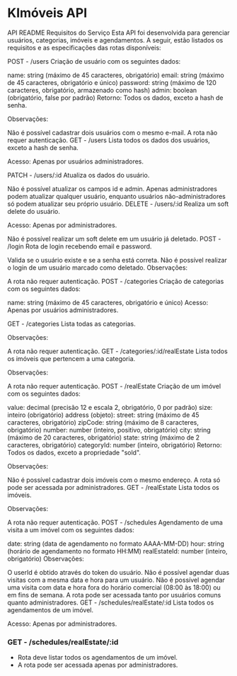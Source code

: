 # KImóveis API

API README
Requisitos do Serviço
Esta API foi desenvolvida para gerenciar usuários, categorias, imóveis e agendamentos. A seguir, estão listados os requisitos e as especificações das rotas disponíveis:

POST - /users
Criação de usuário com os seguintes dados:

name: string (máximo de 45 caracteres, obrigatório)
email: string (máximo de 45 caracteres, obrigatório e único)
password: string (máximo de 120 caracteres, obrigatório, armazenado como hash)
admin: boolean (obrigatório, false por padrão)
Retorno: Todos os dados, exceto a hash de senha.

Observações:

Não é possível cadastrar dois usuários com o mesmo e-mail.
A rota não requer autenticação.
GET - /users
Lista todos os dados dos usuários, exceto a hash de senha.

Acesso: Apenas por usuários administradores.

PATCH - /users/:id
Atualiza os dados do usuário.

Não é possível atualizar os campos id e admin.
Apenas administradores podem atualizar qualquer usuário, enquanto usuários não-administradores só podem atualizar seu próprio usuário.
DELETE - /users/:id
Realiza um soft delete do usuário.

Acesso: Apenas por administradores.

Não é possível realizar um soft delete em um usuário já deletado.
POST - /login
Rota de login recebendo email e password.

Valida se o usuário existe e se a senha está correta.
Não é possível realizar o login de um usuário marcado como deletado.
Observações:

A rota não requer autenticação.
POST - /categories
Criação de categorias com os seguintes dados:

name: string (máximo de 45 caracteres, obrigatório e único)
Acesso: Apenas por usuários administradores.

GET - /categories
Lista todas as categorias.

Observações:

A rota não requer autenticação.
GET - /categories/:id/realEstate
Lista todos os imóveis que pertencem a uma categoria.

Observações:

A rota não requer autenticação.
POST - /realEstate
Criação de um imóvel com os seguintes dados:

value: decimal (precisão 12 e escala 2, obrigatório, 0 por padrão)
size: inteiro (obrigatório)
address (objeto):
street: string (máximo de 45 caracteres, obrigatório)
zipCode: string (máximo de 8 caracteres, obrigatório)
number: number (inteiro, positivo, obrigatório)
city: string (máximo de 20 caracteres, obrigatório)
state: string (máximo de 2 caracteres, obrigatório)
categoryId: number (inteiro, obrigatório)
Retorno: Todos os dados, exceto a propriedade "sold".

Observações:

Não é possível cadastrar dois imóveis com o mesmo endereço.
A rota só pode ser acessada por administradores.
GET - /realEstate
Lista todos os imóveis.

Observações:

A rota não requer autenticação.
POST - /schedules
Agendamento de uma visita a um imóvel com os seguintes dados:

date: string (data de agendamento no formato AAAA-MM-DD)
hour: string (horário de agendamento no formato HH:MM)
realEstateId: number (inteiro, obrigatório)
Observações:

O userId é obtido através do token do usuário.
Não é possível agendar duas visitas com a mesma data e hora para um usuário.
Não é possível agendar uma visita com data e hora fora do horário comercial (08:00 às 18:00) ou em fins de semana.
A rota pode ser acessada tanto por usuários comuns quanto administradores.
GET - /schedules/realEstate/:id
Lista todos os agendamentos de um imóvel.

Acesso: Apenas por administradores.

### GET - /schedules/realEstate/:id

- Rota deve listar todos os agendamentos de um imóvel.
- A rota pode ser acessada apenas por administradores.
